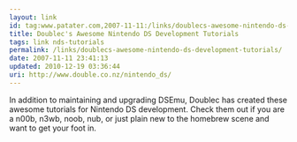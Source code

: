 ```yaml
---
layout: link
id: tag:www.patater.com,2007-11-11:/links/doublecs-awesome-nintendo-ds-development-tutorials
title: Doublec's Awesome Nintendo DS Development Tutorials
tags: link nds-tutorials
permalink: /links/doublecs-awesome-nintendo-ds-development-tutorials/
date: 2007-11-11 23:41:13
updated: 2010-12-19 03:36:44
uri: http://www.double.co.nz/nintendo_ds/
---
```

In addition to maintaining and upgrading DSEmu, Doublec has created these
awesome tutorials for Nintendo DS development. Check them out if you are a
n00b, n3wb, noob, nub, or just plain new to the homebrew scene and want to get
your foot in.
